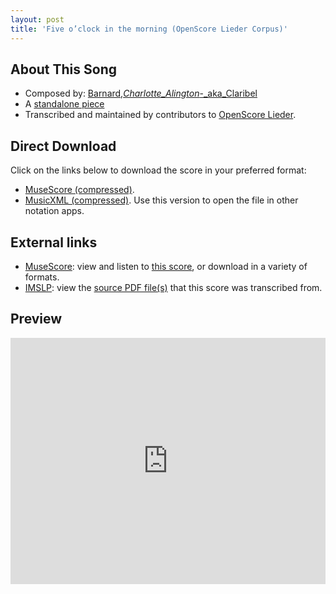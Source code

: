 ```yaml
---
layout: post
title: 'Five o’clock in the morning (OpenScore Lieder Corpus)'
---
```


## About This Song

- Composed by: [Barnard,_Charlotte_Alington_-_aka_Claribel](https://fourscoreandmore.org/openscore/lieder/Barnard,_Charlotte_Alington_-_aka_Claribel)
- A [standalone piece](https://fourscoreandmore.org/openscore/lieder/Barnard,_Charlotte_Alington_-_aka_Claribel/_)
- Transcribed and maintained by contributors to [OpenScore Lieder].

[OpenScore Lieder]: https://musescore.com/openscore-lieder-corpus

## Direct Download

Click on the links below to download the score in your preferred format:
- [MuseScore (compressed)](https://github.com/openscore/lieder/blob/main/scores/Barnard,_Charlotte_Alington_-_aka_Claribel/_/Five_o’clock_in_the_morning/lc6623145.mscz?raw=true).
- [MusicXML (compressed)](https://github.com/openscore/lieder/blob/main/scores/Barnard,_Charlotte_Alington_-_aka_Claribel/_/Five_o’clock_in_the_morning/lc6623145.mxl?raw=true). Use this version to open the file in other notation apps.

## External links

- [MuseScore]: view and listen to [this score][MuseScore], or download in a variety of formats.
- [IMSLP]: view the [source PDF file(s)][IMSLP] that this score was transcribed from.

[MuseScore]: https://musescore.com/score/6623145
[IMSLP]: https://imslp.org/wiki/Special:ReverseLookup/397171

## Preview

<iframe width="100%" height="394" src="https://musescore.com/openscore-lieder-corpus/scores/6623145/embed" frameborder="0" allowfullscreen allow="autoplay; fullscreen"></iframe>
